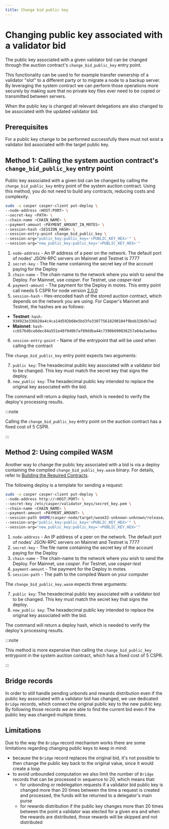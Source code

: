 ```yaml
---
title: Change bid public key
---
```


# Changing public key associated with a validator bid

The public key associated with a given validator bid can be changed through the auction contract's `change_bid_public_key` entry point.

This functionality can be used to for example transfer ownership of a validator "slot" to a different party or to migrate a node to a backup server. By leveraging the system contract we can perform those operations more securely by making sure that no private key files ever need to be copied or transmitted between servers.

When the public key is changed all relevant delegations are also changed to be associated with the updated validator bid.

## Prerequisites

For a public key change to be performed successfully there must not exist a validator bid associated with the target public key.

## Method 1: Calling the system auction contract's `change_bid_public_key` entry point

Public key associated with a given bid can be changed by calling the `change_bid_public_key` entry point of the system auction contract. Using this method, you do not need to build any contracts, reducing costs and complexity.

```bash
sudo -u casper casper-client put-deploy \
--node-address <HOST:PORT> \
--secret-key <PATH> \
--chain-name <CHAIN_NAME> \
--payment-amount <PAYMENT_AMOUNT_IN_MOTES> \
--session-hash <SESSION_HASH> \
--session-entry-point change_bid_public_key \
--session-arg="public_key:public_key='<PUBLIC_KEY_HEX>'" \
--session-arg="new_public_key:public_key='<PUBLIC_KEY_HEX>'"
```

1. `node-address` - An IP address of a peer on the network. The default port of nodes' JSON-RPC servers on Mainnet and Testnet is 7777
2. `secret-key` - The file name containing the secret key of the account paying for the Deploy
3. `chain-name` - The chain-name to the network where you wish to send the Deploy. For Mainnet, use _casper_. For Testnet, use _casper-test_
4. `payment-amount` - The payment for the Deploy in motes. This entry point call needs 5 CSPR for node version [2.0.0](https://github.com/casper-network/casper-node/blob/release-2.0.0/resources/production/chainspec.toml)
5. `session-hash` - Hex-encoded hash of the stored auction contract, which depends on the network you are using. For Casper's Mainnet and Testnet, the hashes are as follows:

-   **Testnet**: `hash-93d923e336b20a4c4ca14d592b60e5bd3fe330775618290104f9beb326db7ae2`
-   **Mainnet**: `hash-ccb576d6ce6dec84a551e48f0d0b7af89ddba44c7390b690036257a04a3ae9ea`

6. `session-entry-point` - Name of the entrypoint that will be used when calling the contract

The `change_bid_public_key` entry point expects two arguments:

7. `public key`: The hexadecimal public key associated with a validator bid to be changed. This key must match the secret key that signs the deploy.
8. `new_public key`: The hexadecimal public key intended to replace the original key associated with the bid.

The command will return a deploy hash, which is needed to verify the deploy's processing results.

:::note

Calling the `change_bid_public_key` entry point on the auction contract has a fixed cost of 5 CSPR.

:::

## Method 2: Using compiled WASM

Another way to change the public key associated with a bid is via a deploy containing the compiled `change_bid_public_key.wasm` binary. For details, refer to [Building the Required Contracts](../setup/joining.md#step-3-build-contracts).

The following deploy is a template for sending a request:

```bash
sudo -u casper casper-client put-deploy \
--node-address http://<HOST:PORT> \
--secret-key /etc/casper/validator_keys/secret_key.pem \
--chain-name <CHAIN_NAME> \
--payment-amount <PAYMENT_AMOUNT> \
--session-path $HOME/casper-node/target/wasm32-unknown-unknown/release/change_bid_public_key.wasm \
--session-arg="public_key:public_key='<PUBLIC_KEY_HEX>'" \
--session-arg="new_public_key:public_key='<PUBLIC_KEY_HEX>'"
```

1. `node-address` - An IP address of a peer on the network. The default port of nodes' JSON-RPC servers on Mainnet and Testnet is 7777
2. `secret-key` - The file name containing the secret key of the account paying for the Deploy
3. `chain-name` - The chain-name to the network where you wish to send the Deploy. For Mainnet, use _casper_. For Testnet, use _casper-test_
4. `payment-amount` - The payment for the Deploy in motes
5. `session-path` - The path to the compiled Wasm on your computer

The `change_bid_public_key.wasm` expects three arguments:

7. `public key`: The hexadecimal public key associated with a validator bid to be changed. This key must match the secret key that signs the deploy.
8. `new_public key`: The hexadecimal public key intended to replace the original key associated with the bid.

The command will return a deploy hash, which is needed to verify the deploy's processing results.

:::note

This method is more expensive than calling the `change_bid_public_key` entrypoint in the system auction contract, which has a fixed cost of 5 CSPR.

:::

## Bridge records

In order to still handle pending unbonds and rewards distribution even if the public key associated with a validator bid has changed, we use dedicated `Bridge` records, which connect the original public key to the new public key. By following those records we are able to find the current bid even if the public key was changed multiple times.

## Limitations

Due to the way the `Bridge` record mechanism works there are some limitations regarding changing public keys to keep in mind:

-   because the `Bridge` record replaces the original bid, it's not possible to then change the public key back to the original value, since it would create a loop
-   to avoid unbounded computation we also limit the number of `Bridge` records that can be processed in sequence to 20, which means that:
    -   for unbonding or redelegation requests if a validator bid public key is changed more than 20 times between the time a request is created and processed, the funds will be returned to a delegator's main purse
    -   for rewards distribution if the public key changes more than 20 times between the point a validator was elected for a given era and when the rewards are distributed, those rewards will be skipped and not distributed
